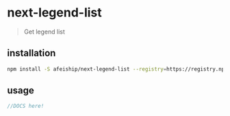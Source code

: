 # next-legend-list
> Get legend list

## installation
```bash
npm install -S afeiship/next-legend-list --registry=https://registry.npm.taobao.org
```

## usage
```js
//DOCS here!
```
